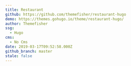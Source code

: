 ```yaml
---
title: Restaurant
github: https://github.com/themefisher/restaurant-hugo
demo: https://themes.gohugo.io/theme/restaurant-hugo/
author: Themefisher
ssg:
  - Hugo
cms:
  - No Cms
date: 2019-03-17T09:52:58.000Z
github_branch: master
stale: false
---
```

